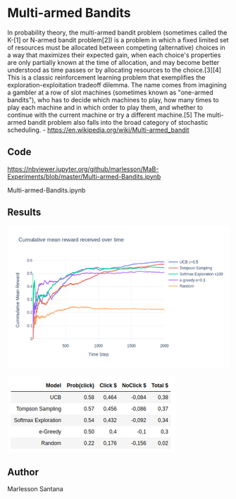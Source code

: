 # Multi-armed Bandits

In probability theory, the multi-armed bandit problem (sometimes called the K-[1] or N-armed bandit problem[2]) is a problem in which a fixed limited set of resources must be allocated between competing (alternative) choices in a way that maximizes their expected gain, when each choice's properties are only partially known at the time of allocation, and may become better understood as time passes or by allocating resources to the choice.[3][4] This is a classic reinforcement learning problem that exemplifies the exploration-exploitation tradeoff dilemma. The name comes from imagining a gambler at a row of slot machines (sometimes known as "one-armed bandits"), who has to decide which machines to play, how many times to play each machine and in which order to play them, and whether to continue with the current machine or try a different machine.[5] The multi-armed bandit problem also falls into the broad category of stochastic scheduling. - https://en.wikipedia.org/wiki/Multi-armed_bandit


## Code

https://nbviewer.jupyter.org/github/marlesson/MaB-Experiments/blob/master/Multi-armed-Bandits.ipynb

Multi-armed-Bandits.ipynb

## Results

![result](all_prob.png)

![result](all_table.png)

## Author

Marlesson Santana